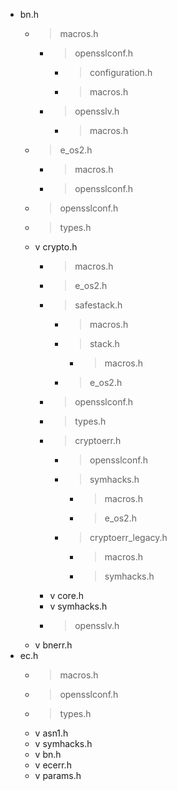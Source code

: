 * bn.h
    * > macros.h
        * > opensslconf.h
            * > configuration.h
            * > macros.h
        * > opensslv.h
            * > macros.h
    * > e_os2.h
        * > macros.h
        * > opensslconf.h
    * > opensslconf.h
    * > types.h
    * v crypto.h
        * > macros.h
        * > e_os2.h
        * > safestack.h
            * > macros.h
            * > stack.h
                * > macros.h
            * > e_os2.h
        * > opensslconf.h
        * > types.h
        * > cryptoerr.h
            * > opensslconf.h
            * > symhacks.h
                * > macros.h
                * > e_os2.h
            * > cryptoerr_legacy.h
                * > macros.h
                * > symhacks.h
        * v core.h
        * v symhacks.h
        * > opensslv.h
    * v bnerr.h
* ec.h
    * > macros.h
    * > opensslconf.h
    * > types.h
    * v asn1.h
    * v symhacks.h
    * v bn.h
    * v ecerr.h
    * v params.h